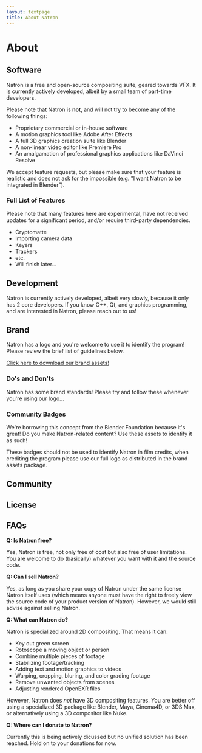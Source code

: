```yaml
---
layout: textpage
title: About Natron
---
```


# About

## Software

Natron is a free and open-source compositing suite, geared towards VFX. It is currently actively developed, albeit by a small team of part-time developers.

Please note that Natron is **not**, and will not try to become any of the following things:
- Proprietary commercial or in-house software
- A motion graphics tool like Adobe After Effects
- A full 3D graphics creation suite like Blender
- A non-linear video editor like Premiere Pro
- An amalgamation of professional graphics applications like DaVinci Resolve

We accept feature requests, but please make sure that your feature is realistic and does not ask for the impossible (e.g. "I want Natron to be integrated in Blender").

### Full List of Features

Please note that many features here are experimental, have not received updates for a significant period, and/or require third-party dependencies.

* Cryptomatte
* Importing camera data
* Keyers
* Trackers
* etc.
* Will finish later...

## Development

Natron is currently actively developed, albeit very slowly, because it only has 2 core developers. If you know C++, Qt, and graphics programming, and are interested in Natron, please reach out to us!

## Brand

Natron has a logo and you're welcome to use it to identify the program!  Please review the brief list of guidelines below.

[Click here to download our brand assets!](#)

### Do's and Don'ts

Natron has some brand standards!  Please try and follow these whenever you're using our logo...

### Community Badges

We're borrowing this concept from the Blender Foundation because it's great!  Do you make Natron-related content?  Use these assets to identify it as such!

These badges should not be used to identify Natron in film credits, when crediting the program please use our full logo as distributed in the brand assets package.

## Community

## License

## FAQs

**Q: Is Natron free?**

Yes, Natron is free, not only free of cost but also free of user limitations. You are welcome to do (basically) whatever you want with it and the source code.

**Q: Can I sell Natron?**

Yes, as long as you share your copy of Natron under the same license Natron itself uses (which means anyone must have the right to freely view the source code of your product version of Natron). However, we would still advise against selling Natron.

**Q: What can Natron do?**

Natron is specialized around 2D compositing. That means it can:

* Key out green screen
* Rotoscope a moving object or person
* Combine multiple pieces of footage
* Stabilizing footage/tracking
* Adding text and motion graphics to videos
* Warping, cropping, bluring, and color grading footage
* Remove unwanted objects from scenes
* Adjusting rendered OpenEXR files

However, Natron does *not* have 3D compositing features. You are better off using a specialized 3D package like Blender, Maya, Cinema4D, or 3DS Max, or alternatively using a 3D compositor like Nuke.

**Q: Where can I donate to Natron?**

Currently this is being actively dicussed but no unified solution has been reached. Hold on to your donations for now.

